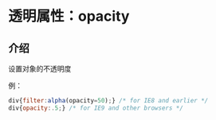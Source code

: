 # 透明属性：opacity

## 介绍

设置对象的不透明度

例：

```javascript
div{filter:alpha(opacity=50);} /* for IE8 and earlier */
div{opacity:.5;} /* for IE9 and other browsers */
```